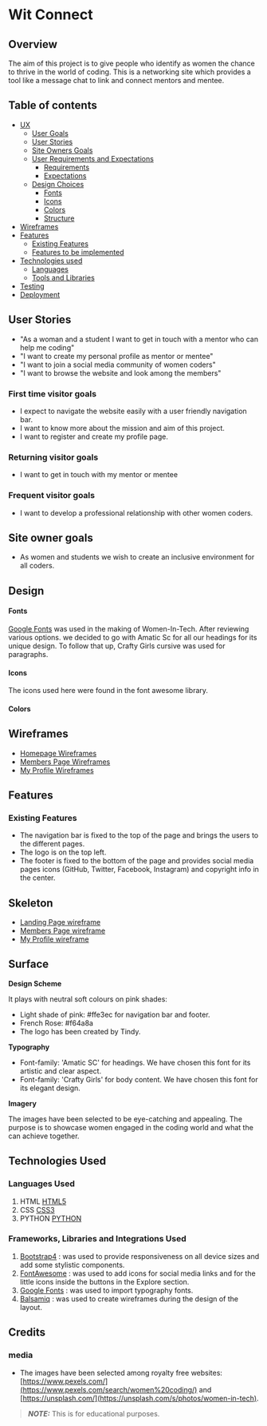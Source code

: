 # Wit Connect
## Overview
The aim of this project is to give people who identify as women the chance to thrive in the world of coding. This is a networking site which provides a tool like a message chat to link and connect mentors and mentee. 
<a></a>
## Table of contents 
* [UX](#ux)
    * [User Goals](#user-goals)
    * [User Stories](#user-stories)
    * [Site Owners Goals](#site-owners-goals)
    * [User Requirements and Expectations](#user-requirements-and-expectations)
        * [Requirements](#requirements)
        * [Expectations](#expectations)
    * [Design Choices](#design-choices)
        * [Fonts](#fonts)
        * [Icons](#icons)
        * [Colors](#colors)
        * [Structure](#structure)
* [Wireframes](#wireframes)
* [Features](#features)
    * [Existing Features](#existing-features)
    * [Features to be implemented](#features-to-be-implemented)
* [Technologies used](#technologies-used)
    * [Languages](#languages)
    * [Tools and Libraries](#tools-and-libraries)
* [Testing](#testing)
* [Deployment](#deployment)

## User Stories
- "As a woman and a student I want to get in touch with a mentor who can help me coding"
- "I want to create my personal profile as mentor or mentee"
- "I want to join a social media community of women coders"
- "I want to browse the website and look among the members"

### First time visitor goals

- I expect to navigate the website easily with a user friendly navigation bar.
- I want to know more about the mission and aim of this project.
- I want to register and create my profile page.

### Returning visitor goals

- I want to get in touch with my mentor or mentee 

### Frequent visitor goals
- I want to develop a professional relationship with other women coders.

## Site owner goals
- As women and students we wish to create an inclusive environment for all coders.

## Design 

#### Fonts

[Google Fonts](https://fonts.google.com/) was used in the making of Women-In-Tech. After reviewing various options. we decided to go with
Amatic Sc for all our headings for its unique design. To follow that up, Crafty Girls cursive was used for paragraphs. 

#### Icons
The icons used here were found in the font awesome library. 

#### Colors

## Wireframes 
* [Homepage Wireframes](https://github.com/aineon/women-in-tech/blob/master/static/wireframes/landing-page-wireframe.pdf)
* [Members Page Wireframes](https://github.com/aineon/women-in-tech/blob/master/static/wireframes/members-wireframe.pdf)
* [My Profile Wireframes](https://github.com/aineon/women-in-tech/blob/master/static/wireframes/my-profile-wireframe.pdf)
## Features
### Existing Features
- The navigation bar is fixed to the top of the page and brings the users to the different pages.
- The logo is on the top left.
- The footer is fixed to the bottom of the page and provides social media pages icons (GitHub, Twitter, Facebook, Instagram) and copyright info in the center.

## Skeleton
- [Landing Page wireframe](https://github.com/aineon/women-in-tech/static/wireframes/landing-page-wireframe.pdf)
- [Members Page wireframe](https://github.com/aineon/women-in-tech/static/wireframes/members-wireframe.pdf)
- [My Profile wireframe](https://github.com/aineon/women-in-tech/static/wireframes/my-profile-wireframe.pdf)

## Surface
**Design Scheme**

It plays with neutral soft colours on pink shades:

- Light shade of pink: #ffe3ec for navigation bar and footer.
- French Rose: #f64a8a
- The logo has been created by Tindy.

**Typography**
- Font-family: 'Amatic SC' for headings. We have chosen this font for its artistic and clear aspect.
- Font-family: 'Crafty Girls' for body content. We have chosen this font for its elegant design.

**Imagery**

The images have been selected to be eye-catching and appealing. The purpose is to showcase women engaged in the coding world and what the can achieve together.

## Technologies Used

### Languages Used

1. HTML [HTML5](https://en.wikipedia.org/wiki/HTML5)
2. CSS [CSS3](https://en.wikipedia.org/wiki/Cascading_Style_Sheets)
3. PYTHON [PYTHON](https://www.python.org/)

### Frameworks, Libraries and Integrations Used

1. [Bootstrap4](https://getbootstrap.com/docs/4.4/getting-started/introduction/) : was used to provide responsiveness on all device sizes and add some stylistic components.
2. [FontAwesome](https://fontawesome.com/) : was used to add icons for social media links and for the little icons inside the buttons in the Explore section.
3. [Google Fonts](https://fonts.google.com/) : was used to import typography fonts.
4. [Balsamiq](https://balsamiq.com/) : was used to create wireframes during the design of the layout.

## Credits
### media

- The images have been selected among royalty free websites: [https://www.pexels.com/](https://www.pexels.com/search/women%20coding/) and [https://unsplash.com/](https://unsplash.com/s/photos/women-in-tech). 

> **_NOTE:_** This is for educational purposes.